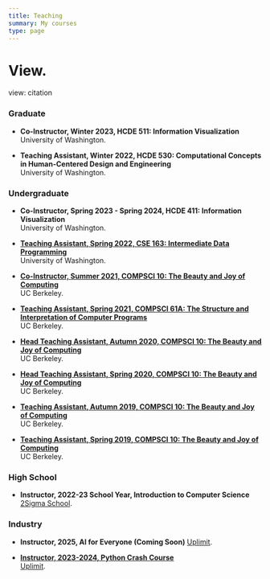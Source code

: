 ```yaml
---
title: Teaching
summary: My courses
type: page
---
```


# View.
view: citation

### Graduate
- **Co-Instructor, Winter 2023, HCDE 511: Information Visualization**  
  University of Washington.

- **Teaching Assistant, Winter 2022, HCDE 530: Computational Concepts in Human-Centered Design and Engineering**  
  University of Washington.

### Undergraduate
- **Co-Instructor, Spring 2023 - Spring 2024, HCDE 411: Information Visualization**  
  University of Washington.

- **[Teaching Assistant, Spring 2022, CSE 163: Intermediate Data Programming](https://courses.cs.washington.edu/courses/cse163/22sp/)**  
  University of Washington.

- **[Co-Instructor, Summer 2021, COMPSCI 10: The Beauty and Joy of Computing](https://cs10.org/su21/)**  
  UC Berkeley.

- **[Teaching Assistant, Spring 2021, COMPSCI 61A: The Structure and Interpretation of Computer Programs](https://inst.eecs.berkeley.edu/~cs61a/sp21/)**  
  UC Berkeley.

- **[Head Teaching Assistant, Autumn 2020, COMPSCI 10: The Beauty and Joy of Computing](https://cs10.org/fa20/)**  
  UC Berkeley.

- **[Head Teaching Assistant, Spring 2020, COMPSCI 10: The Beauty and Joy of Computing](https://cs10.org/sp20/)**  
  UC Berkeley.

- **[Teaching Assistant, Autumn 2019, COMPSCI 10: The Beauty and Joy of Computing](https://cs10.org/fa19/)**  
  UC Berkeley.

- **[Teaching Assistant, Spring 2019, COMPSCI 10: The Beauty and Joy of Computing](https://cs10.org/sp19/)**  
  UC Berkeley.

### High School
- **Instructor, 2022-23 School Year, Introduction to Computer Science**  
  [2Sigma School](https://2sigma.school/).

### Industry
- **Instructor, 2025, AI for Everyone (Coming Soon)**
[Uplimit](https://uplimit.com/).

- **[Instructor, 2023-2024, Python Crash Course](https://uplimit.com/course/python-crash-course)**  
[Uplimit](https://uplimit.com/).
